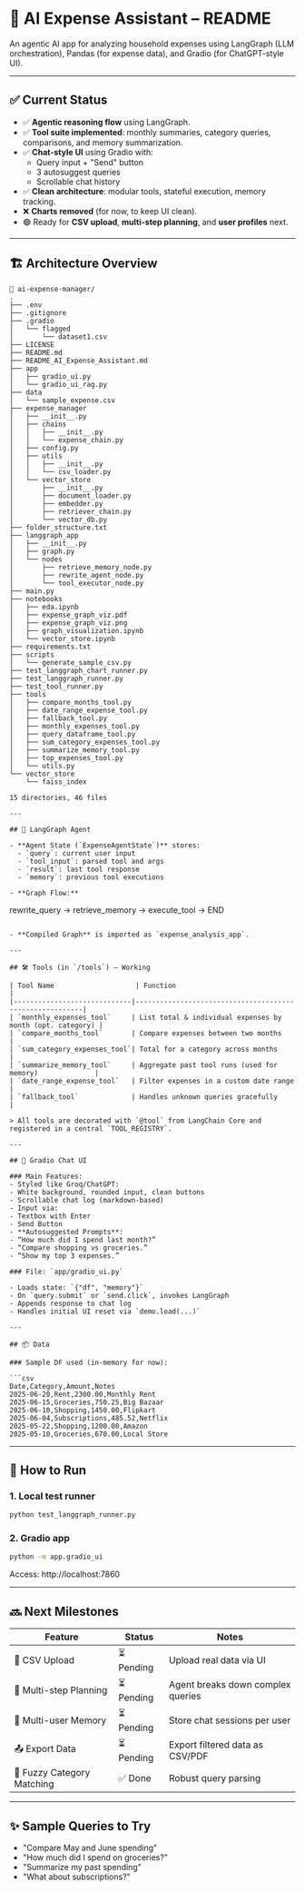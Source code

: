 
# 🧾 AI Expense Assistant – README

An agentic AI app for analyzing household expenses using LangGraph (LLM orchestration), Pandas (for expense data), and Gradio (for ChatGPT-style UI).

---

## ✅ Current Status

- ✅ **Agentic reasoning flow** using LangGraph.
- ✅ **Tool suite implemented**: monthly summaries, category queries, comparisons, and memory summarization.
- ✅ **Chat-style UI** using Gradio with:
  - Query input + "Send" button
  - 3 autosuggest queries
  - Scrollable chat history
- ✅ **Clean architecture**: modular tools, stateful execution, memory tracking.
- ❌ **Charts removed** (for now, to keep UI clean).
- 🟢 Ready for **CSV upload**, **multi-step planning**, and **user profiles** next.

---

## 🏗️ Architecture Overview

```
📁 ai-expense-manager/
.
├── .env
├── .gitignore
├── .gradio
│   └── flagged
│       └── dataset1.csv
├── LICENSE
├── README.md
├── README_AI_Expense_Assistant.md
├── app
│   ├── gradio_ui.py
│   └── gradio_ui_rag.py
├── data
│   └── sample_expense.csv
├── expense_manager
│   ├── __init__.py
│   ├── chains
│   │   ├── __init__.py
│   │   └── expense_chain.py
│   ├── config.py
│   ├── utils
│   │   ├── __init__.py
│   │   └── csv_loader.py
│   └── vector_store
│       ├── __init__.py
│       ├── document_loader.py
│       ├── embedder.py
│       ├── retriever_chain.py
│       └── vector_db.py
├── folder_structure.txt
├── langgraph_app
│   ├── __init__.py
│   ├── graph.py
│   └── nodes
│       ├── retrieve_memory_node.py
│       ├── rewrite_agent_node.py
│       └── tool_executor_node.py
├── main.py
├── notebooks
│   ├── eda.ipynb
│   ├── expense_graph_viz.pdf
│   ├── expense_graph_viz.png
│   ├── graph_visualization.ipynb
│   └── vector_store.ipynb
├── requirements.txt
├── scripts
│   └── generate_sample_csv.py
├── test_langgraph_chart_runner.py
├── test_langgraph_runner.py
├── test_tool_runner.py
├── tools
│   ├── compare_months_tool.py
│   ├── date_range_expense_tool.py
│   ├── fallback_tool.py
│   ├── monthly_expenses_tool.py
│   ├── query_dataframe_tool.py
│   ├── sum_category_expenses_tool.py
│   ├── summarize_memory_tool.py
│   ├── top_expenses_tool.py
│   └── utils.py
└── vector_store
    └── faiss_index

15 directories, 46 files

---

## 🧠 LangGraph Agent

- **Agent State (`ExpenseAgentState`)** stores:
  - `query`: current user input
  - `tool_input`: parsed tool and args
  - `result`: last tool response
  - `memory`: previous tool executions

- **Graph Flow:**
  ```
  rewrite_query → retrieve_memory → execute_tool → END
  ```

- **Compiled Graph** is imported as `expense_analysis_app`.

---

## 🛠️ Tools (in `/tools`) – Working

| Tool Name                    | Function                                                |
|-----------------------------|---------------------------------------------------------|
| `monthly_expenses_tool`     | List total & individual expenses by month (opt. category) |
| `compare_months_tool`       | Compare expenses between two months                     |
| `sum_category_expenses_tool`| Total for a category across months                      |
| `summarize_memory_tool`     | Aggregate past tool runs (used for memory)              |
| `date_range_expense_tool`   | Filter expenses in a custom date range                  |
| `fallback_tool`             | Handles unknown queries gracefully                      |

> All tools are decorated with `@tool` from LangChain Core and registered in a central `TOOL_REGISTRY`.

---

## 💬 Gradio Chat UI

### Main Features:
- Styled like Groq/ChatGPT:
  - White background, rounded input, clean buttons
- Scrollable chat log (markdown-based)
- Input via:
  - Textbox with Enter
  - Send Button
- **Autosuggested Prompts**:
  - “How much did I spend last month?”
  - “Compare shopping vs groceries.”
  - “Show my top 3 expenses.”

### File: `app/gradio_ui.py`

- Loads state: `{"df", "memory"}`
- On `query.submit` or `send.click`, invokes LangGraph
- Appends response to chat log
- Handles initial UI reset via `demo.load(...)`

---

## 📦 Data

### Sample DF used (in-memory for now):

```csv
Date,Category,Amount,Notes
2025-06-20,Rent,2300.00,Monthly Rent
2025-06-15,Groceries,750.25,Big Bazaar
2025-06-10,Shopping,1450.00,Flipkart
2025-06-04,Subscriptions,485.52,Netflix
2025-05-22,Shopping,1200.00,Amazon
2025-05-10,Groceries,670.00,Local Store
```

---

## 🧪 How to Run

### 1. Local test runner
```bash
python test_langgraph_runner.py
```

### 2. Gradio app
```bash
python -m app.gradio_ui
```

Access: http://localhost:7860

---

## 🔜 Next Milestones

| Feature                    | Status   | Notes |
|---------------------------|----------|-------|
| 📂 CSV Upload             | ⏳ Pending | Upload real data via UI |
| 🔁 Multi-step Planning     | ⏳ Pending | Agent breaks down complex queries |
| 👥 Multi-user Memory       | ⏳ Pending | Store chat sessions per user |
| 📤 Export Data             | ⏳ Pending | Export filtered data as CSV/PDF |
| 🧠 Fuzzy Category Matching | ✅ Done    | Robust query parsing |

---

## ✨ Sample Queries to Try

- "Compare May and June spending"
- "How much did I spend on groceries?"
- "Summarize my past spending"
- "What about subscriptions?"
